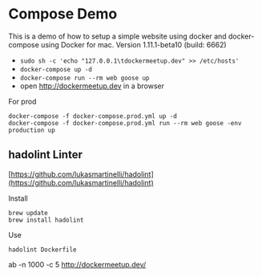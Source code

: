 # Compose Demo

This is a demo of how to setup a simple website using docker and docker-compose using Docker for mac.
Version 1.11.1-beta10 (build: 6662)

* `sudo sh -c 'echo "127.0.0.1\tdockermeetup.dev" >> /etc/hosts'`
* `docker-compose up -d`
* `docker-compose run --rm web goose up`
* open http://dockermeetup.dev in a browser

For prod 

```
docker-compose -f docker-compose.prod.yml up -d
docker-compose -f docker-compose.prod.yml run --rm web goose -env production up
```

## hadolint Linter
[https://github.com/lukasmartinelli/hadolint](https://github.com/lukasmartinelli/hadolint)

Install
```
brew update
brew install hadolint
```
Use
```
hadolint Dockerfile
```

ab -n 1000 -c 5 http://dockermeetup.dev/